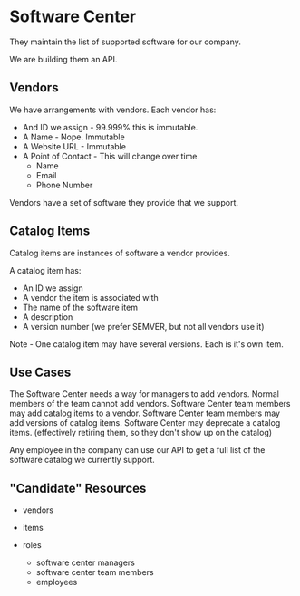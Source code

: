 # Software Center 

They maintain the list of supported software for our company.

We are building them an API.

## Vendors

We have arrangements with vendors. Each vendor has:

- And ID we assign - 99.999% this is immutable.
- A Name - Nope. Immutable
- A Website URL - Immutable
- A Point of Contact - This will change over time.
  - Name
  - Email
  - Phone Number

Vendors have a set of software they provide that we support.

## Catalog Items

Catalog items are instances of software a vendor provides.

A catalog item has:
- An ID we assign
- A vendor the item is associated with
- The name of the software item
- A description
- A version number (we prefer SEMVER, but not all vendors use it)


Note - One catalog item may have several versions. Each is it's own item.

## Use Cases

The Software Center needs a way for managers to add vendors. Normal members of the team cannot add vendors.
Software Center team members may add catalog items to a vendor.
Software Center team members may add versions of catalog items.
Software Center may deprecate a catalog items. (effectively retiring them, so they don't show up on the catalog)

Any employee in the company can use our API to get a full list of the software catalog we currently support.


## "Candidate" Resources

- vendors
- items


- roles
    - software center managers
    - software center team members
    - employees

 
